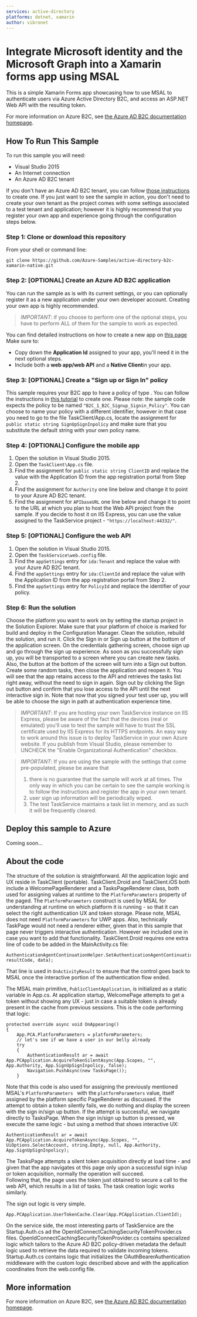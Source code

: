 ```yaml
---
services: active-directory
platforms: dotnet, xamarin
author: vibronet
---
```

# Integrate Microsoft identity and the Microsoft Graph into a Xamarin forms app using MSAL
This is a simple Xamarin Forms app showcasing how to use MSAL to authenticate users via Azure Active Directory B2C, and access an ASP.NET Web API with the resulting token.

For more information on Azure B2C, see [the Azure AD B2C documentation homepage](https://azure.microsoft.com/en-us/documentation/services/active-directory-b2c/).

## How To Run This Sample

To run this sample you will need:
- Visual Studio 2015
- An Internet connection
- An Azure AD B2C tenant

If you don't have an Azure AD B2C tenant, you can follow [those instructions](https://azure.microsoft.com/en-us/documentation/articles/active-directory-b2c-get-started/) to create one. 
If you just want to see the sample in action, you don't need to create your own tenant as the project comes with some settings associated to a test tenant and application; however it is highly recommend that you register your own app and experience going through the configuration steps below.   

### Step 1:  Clone or download this repository

From your shell or command line:

`git clone https://github.com/Azure-Samples/active-directory-b2c-xamarin-native.git`

### Step 2: [OPTIONAL] Create an Azure AD B2C application 

You can run the sample as is with its current settings, or you can optionally register it as a new application under your own developer account. Creating your own app is highly recommended.

> *IMPORTANT*: if you choose to perform one of the optional steps, you have to perform ALL of them for the sample to work as expected.

You can find detailed instructions on how to create a new app on [this page](https://azure.microsoft.com/en-us/documentation/articles/active-directory-b2c-app-registration/) Make sure to:

- Copy down the **Application Id** assigned to your app, you'll need it in the next optional steps.
- Include both a **web app/web API** and a **Native Client**in your app.

### Step 3: [OPTIONAL] Create a "Sign up or Sign In" policy
This sample requires your B2C app to have a policy of type .
You can follow the instructions in [this tutorial](https://azure.microsoft.com/en-us/documentation/articles/active-directory-b2c-reference-policies/#how-to-create-a-sign-up-policy) to create one.
Please note: the sample code expects the policy to be named `"B2C_1_B2C_Signup_Signin_Policy"`. You can choose to name your policy with a different identifier, however in that case you need to go to the file TaskClient/App.cs, locate the assignment for `public static string SignUpSignInpolicy` and make sure that you substitute the default string with your own policy name.
### Step 4: [OPTIONAL] Configure the mobile app
1. Open the solution in Visual Studio 2015.
2. Open the `TaskClient\App.cs` file.
3. Find the assignment for `public static string ClientID` and replace the value with the Application ID from the app registration portal from Step 2.
4. Find the assignment for `Authority` one line below and change it to point to your Azure AD B2C tenant. 
5. Find the assignment for `APIbaseURL` one line below and change it to point to the URL at which you plan to host the Web API project from the sample. If you decide to host it on IIS Express, you can use the value assigned to the TaskService project - `"https://localhost:44332/"`. 

### Step 5: [OPTIONAL] Configure the web API
1. Open the solution in Visual Studio 2015.
2. Open the `TaskService\web.config` file.
3. Find the `appSettings` entry for `ida:Tenant` and replace the value with your Azure AD B2C tenant.
4. Find the `appSettings` entry for `ida:ClientId` and replace the value with the Application ID from the app registration portal from Step 2.
5. Find the `appSettings` entry for `PolicyId` and replace the identifier of your policy.

### Step 6:  Run the solution

Choose the platform you want to work on by setting the startup project in the Solution Explorer. Make sure that your platform of choice is marked for build and deploy in the Configuration Manager.
Clean the solution, rebuild the solution, and run it.
Click the Sign in or Sign up button at the bottom of the application screen. On the credentials gathering screen, choose sign up and go through the sign up experience. 
As soon as you successfully sign up, you will be transported to a screen where you can create new tasks. Also, the button at the bottom of the screen will turn into a Sign out button. 
Create some random tasks, then close the application and reopen it. You will see that the app retains access to the API and retrieves the tasks list right away, without the need to sign in again.
Sign out by clicking the Sign out button and confirm that you lose access to the API until the next interactive sign in. Note that now that you signed your test user up, you will be able to choose the sign in path at authentication experience time.


> *IMPORTANT*: If you are hosting your own TaskService instance on IIS Express, please be aware of the fact that the devices (real or emulated) you'll use to test the sample will have to trust the SSL certificate used by IIS Express for its HTTPS endpoints. An easy way to work around this issue is to deploy TaskService in your own Azure website. If you publish from Visual Studio, please remember to UNCHECK the "Enable Organizational Authentication" checkbox.  

> *IMPORTANT*: If you are using the sample with the settings that come pre-populated, please be aware that 
> 1. there is no guarantee that the sample will work at all times. The only way in which you can be certain to see the sample working is to follow the instructions and register the app in your own tenant.
> 2. user sign up information will be periodically wiped.
> 3. The test TaskService maintains a task list in memory, and as such it will be frequently cleared.

## Deploy this sample to Azure
Coming soon...
## About the code
The structure of the solution is straightforward. All the application logic and UX reside in TaskClient (portable).
TaskClient.Droid and TaskClient.iOS both include a WelcomePageRenderer and a TasksPageRenderer class, both used for assigning values at runtime to the `PlatformParameters` property of the paged. The `PlatformParameters` construct is used by MSAL for understanding at runtime on which platform it is running  - so that it can select the right authentication UX and token storage. Please note, MSAL does not need `PlatformParameters` for UWP apps. Also, technically TaskPage would not need a renderer either, given that in this sample that page never triggers interactive authentication. However we included one in case you want to add that functionality.
TaskClient.Droid requires one extra line of code to be added in the MainActivity.cs file:

```
AuthenticationAgentContinuationHelper.SetAuthenticationAgentContinuationEventArgs(requestCode, resultCode, data);

```
That line is used in `OnActivityResult` to ensure that the control goes back to MSAL once the interactive portion of the authentication flow ended.

The MSAL main primitive, `PublicClientApplication`, is initialized as a static variable in App.cs.
At application startup, WelcomePage attempts to get a token without showing any UX - just in case a suitable token is already present in the cache from previous sessions. This is the code performing that logic:
```
protected override async void OnAppearing()
{
    App.PCA.PlatformParameters = platformParameters;
    // let's see if we have a user in our belly already
    try
    {
        AuthenticationResult ar = await App.PCApplication.AcquireTokenSilentAsync(App.Scopes, "", App.Authority, App.SignUpSignInpolicy, false);
        Navigation.PushAsync(new TasksPage());
    }
```
Note that this code is also used for assigning the previously mentioned MSAL's `PlatformParameters ` with the `platformParameters` value, itself assigned by the platform specific PageRenderer as discussed. 
If the attempt to obtain a token silently fails, we do nothing and display the screen with the sign in/sign up button. If the attempt is successful, we navigate directly to TasksPage.
When the sign in/sign up button is pressed, we execute the same logic - but using a method that shows interactive UX:

```
AuthenticationResult ar = await App.PCApplication.AcquireTokenAsync(App.Scopes, "", UiOptions.SelectAccount, string.Empty, null, App.Authority, App.SignUpSignInpolicy);
```

The TasksPage attempts a silent token acquisition directly at load time - and given that the app navigates ot this page only upon a successful sign in/up or token acquisition, normally the operation will succeed.  
Following that, the page uses the token just obtained to secure a call to the web API, which results in a list of tasks.
The task creation logic works similarly.

The sign out logic is very simple.                
```
App.PCApplication.UserTokenCache.Clear(App.PCApplication.ClientId);
```

On the service side, the most interesting parts of TaskService are the Startup.Auth.cs ad the OpenIdConnectCachingSecurityTokenProvider.cs files.
OpenIdConnectCachingSecurityTokenProvider.cs contains specialized logic which tailors to the Azure AD B2C policy-driven metadata the default logic used to retrieve the data required to validate incoming tokens.
Startup.Auth.cs contains logic that initializes the OAuthBearerAuthentication middleware with the custom logic described above and with the application coordinates from the web.config file.  

## More information
For more information on Azure B2C, see [the Azure AD B2C documentation homepage](https://azure.microsoft.com/en-us/documentation/services/active-directory-b2c/).
